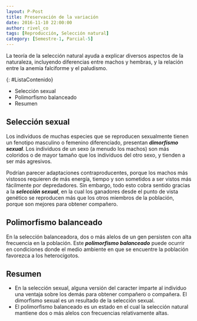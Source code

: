 ```yaml
---
layout: P-Post
title: Preservación de la variación
date: 2016-11-10 22:00:00
author: rivel_co
tags: [Reproducción, Selección natural]
category: [Semestre-1, Parcial-5]
---
```


La teoría de la selección natural ayuda a explicar diversos aspectos de la naturaleza, incluyendo diferencias entre machos y hembras, y la relación entre la anemia falciforme y el paludismo.

{: #ListaContenido}
- Selección sexual
- Polimorfismo balanceado
- Resumen

## Selección sexual

Los individuos de muchas especies que se reproducen sexualmente tienen un fenotipo masculino o femenino diferenciado, presentan ***dimorfismo sexual***. Los individuos de un sexo (a menudo los machos) son más coloridos o de mayor tamaño que los individuos del otro sexo, y tienden a ser más agresivos.

Podrían parecer adaptaciones contraproducentes, porque los machos más vistosos requieren de más energía, tiempo y son sometidos a ser vistos más fácilmente por depredadores. Sin embargo, todo esto cobra sentido gracias a la ***selección sexual***, en la cual los ganadores desde el punto de vista genético se reproducen más que los otros miembros de la población, porque son mejores para obtener compañero.

## Polimorfismo balanceado

En la selección balanceadora, dos o más alelos de un gen persisten con alta frecuencia en la población. Este ***polimorfismo balanceado*** puede ocurrir en condiciones donde el medio ambiente en que se encuentre la población favorezca a los heterocigotos.

## Resumen

- En la selección sexual, alguna versión del caracter imparte al individuo una ventaja sobre los demás para obtener compañero o compañera. El dimorfismo sexual es un resultado de la selección sexual.
- El polimorfismo balanceado es un estado en el cual la selección natural mantiene dos o más alelos con frecuencias relativamente altas.